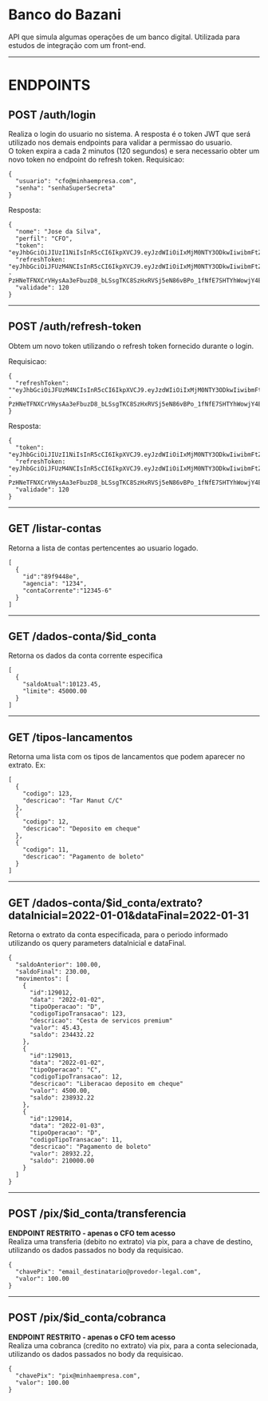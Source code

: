 # Banco do Bazani

API que simula algumas operações de um banco digital. Utilizada para estudos de integração com um front-end.

---

# ENDPOINTS

## POST /auth/login

Realiza o login do usuario no sistema. A resposta é o token JWT que será utilizado nos demais endpoints para validar a permissao do usuario.  
O token expira a cada 2 minutos (120 segundos) e sera necessario obter um novo token no endpoint do refresh token.
Requisicao:

```
{
  "usuario": "cfo@minhaempresa.com",
  "senha": "senhaSuperSecreta"
}
```

Resposta:

```
{
  "nome": "Jose da Silva",
  "perfil": "CFO",
  "token": "eyJhbGciOiJIUzI1NiIsInR5cCI6IkpXVCJ9.eyJzdWIiOiIxMjM0NTY3ODkwIiwibmFtZSI6IkpvaG4gRG9lIiwiaWF0IjoxNTE2MjM5MDIyfQ.SflKxwRJSMeKKF2QT4fwpMeJf36POk6yJV_adQssw5c",
  "refreshToken: "eyJhbGciOiJFUzM4NCIsInR5cCI6IkpXVCJ9.eyJzdWIiOiIxMjM0NTY3ODkwIiwibmFtZSI6IkpvaG4gRG9lIiwiYWRtaW4iOnRydWUsImlhdCI6MTUxNjIzOTAyMn0.VUPWQZuClnkFbaEKCsPy7CZVMh5wxbCSpaAWFLpnTe9J0--PzHNeTFNXCrVHysAa3eFbuzD8_bLSsgTKC8SzHxRVSj5eN86vBPo_1fNfE7SHTYhWowjY4E_wuiC13yoj",
  "validade": 120
}
```

---

## POST /auth/refresh-token

Obtem um novo token utilizando o refresh token fornecido durante o login.

Requisicao:

```
{
  "refreshToken": ""eyJhbGciOiJFUzM4NCIsInR5cCI6IkpXVCJ9.eyJzdWIiOiIxMjM0NTY3ODkwIiwibmFtZSI6IkpvaG4gRG9lIiwiYWRtaW4iOnRydWUsImlhdCI6MTUxNjIzOTAyMn0.VUPWQZuClnkFbaEKCsPy7CZVMh5wxbCSpaAWFLpnTe9J0--PzHNeTFNXCrVHysAa3eFbuzD8_bLSsgTKC8SzHxRVSj5eN86vBPo_1fNfE7SHTYhWowjY4E_wuiC13yoj"
}
```

Resposta:

```
{
  "token": "eyJhbGciOiJIUzI1NiIsInR5cCI6IkpXVCJ9.eyJzdWIiOiIxMjM0NTY3ODkwIiwibmFtZSI6IkpvaG4gRG9lIiwiaWF0IjoxNTE2MjM5MDIyfQ.SflKxwRJSMeKKF2QT4fwpMeJf36POk6yJV_adQssw5c",
  "refreshToken: "eyJhbGciOiJFUzM4NCIsInR5cCI6IkpXVCJ9.eyJzdWIiOiIxMjM0NTY3ODkwIiwibmFtZSI6IkpvaG4gRG9lIiwiYWRtaW4iOnRydWUsImlhdCI6MTUxNjIzOTAyMn0.VUPWQZuClnkFbaEKCsPy7CZVMh5wxbCSpaAWFLpnTe9J0--PzHNeTFNXCrVHysAa3eFbuzD8_bLSsgTKC8SzHxRVSj5eN86vBPo_1fNfE7SHTYhWowjY4E_wuiC13yoj",
  "validade": 120
}
```

---

## GET /listar-contas

Retorna a lista de contas pertencentes ao usuario logado.

```
[
  {
    "id":"89f9448e",
    "agencia": "1234",
    "contaCorrente":"12345-6"
  }
]
```

---

## GET /dados-conta/$id_conta

Retorna os dados da conta corrente especifica

```
[
  {
    "saldoAtual":10123.45,
    "limite": 45000.00
  }
]
```

---

## GET /tipos-lancamentos

Retorna uma lista com os tipos de lancamentos que podem aparecer no extrato. Ex:

```
[
  {
    "codigo": 123,
    "descricao": "Tar Manut C/C"
  },
  {
    "codigo": 12,
    "descricao": "Deposito em cheque"
  },
  {
    "codigo": 11,
    "descricao": "Pagamento de boleto"
  }
]
```

---

## GET /dados-conta/$id_conta/extrato?dataInicial=2022-01-01&dataFinal=2022-01-31

Retorna o extrato da conta especificada, para o periodo informado utilizando os query parameters dataInicial e dataFinal.

```
{
  "saldoAnterior": 100.00,
  "saldoFinal": 230.00,
  "movimentos": [
    {
      "id":129012,
      "data": "2022-01-02",
      "tipoOperacao": "D",
      "codigoTipoTransacao": 123,
      "descricao": "Cesta de servicos premium"
      "valor": 45.43,
      "saldo": 234432.22
    },
    {
      "id":129013,
      "data": "2022-01-02",
      "tipoOperacao": "C",
      "codigoTipoTransacao": 12,
      "descricao": "Liberacao deposito em cheque"
      "valor": 4500.00,
      "saldo": 238932.22
    },
    {
      "id":129014,
      "data": "2022-01-03",
      "tipoOperacao": "D",
      "codigoTipoTransacao": 11,
      "descricao": "Pagamento de boleto"
      "valor": 28932.22,
      "saldo": 210000.00
    }
  ]
}
```

---

## POST /pix/$id_conta/transferencia

**ENDPOINT RESTRITO - apenas o CFO tem acesso**  
Realiza uma transferia (debito no extrato) via pix, para a chave de destino, utilizando os dados passados no body da requisicao.

```
{
  "chavePix": "email_destinatario@provedor-legal.com",
  "valor": 100.00
}
```

---

## POST /pix/$id_conta/cobranca

**ENDPOINT RESTRITO - apenas o CFO tem acesso**  
Realiza uma cobranca (credito no extrato) via pix, para a conta selecionada, utilizando os dados passados no body da requisicao.

```
{
  "chavePix": "pix@minhaempresa.com",
  "valor": 100.00
}
```
